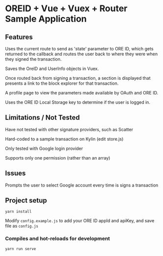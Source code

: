 # OREID + Vue + Vuex + Router Sample Application

## Features

Uses the current route to send as 'state' parameter to ORE ID, which gets returned to the callback and routes the user back to where they were when they signed the transaction.

Saves the OreID and UserInfo objects in Vuex.

Once routed back from signing a transaction, a section is displayed that presents a link to the block explorer for that transaction.

A profile page to view the parameters made available by OAuth and ORE ID.

Uses the ORE ID Local Storage key to determine if the user is logged in.

## Limitations / Not Tested
Have not tested with other signature providers, such as Scatter

Hard-coded to a sample transaction on Kylin (edit store.js)

Only tested with Google login provider 

Supports only one permission (rather than an array)

## Issues

Prompts the user to select Google account every time is signs a transaction


## Project setup
```
yarn install
```

Modify ```config.example.js``` to add your ORE ID appId and apiKey, and save file as ```config.js```

### Compiles and hot-reloads for development
```
yarn run serve
```
